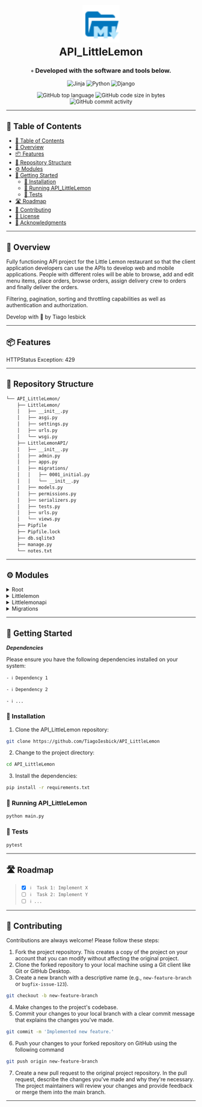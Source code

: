 <div align="center">
<h1 align="center">
<img src="https://raw.githubusercontent.com/PKief/vscode-material-icon-theme/ec559a9f6bfd399b82bb44393651661b08aaf7ba/icons/folder-markdown-open.svg" width="100" />
<br>API_LittleLemon
</h1>
<h3>◦ Developed with the software and tools below.</h3>

<p align="center">
<img src="https://img.shields.io/badge/Jinja-B41717.svg?style&logo=Jinja&logoColor=white" alt="Jinja" />
<img src="https://img.shields.io/badge/Python-3776AB.svg?style&logo=Python&logoColor=white" alt="Python" />
<img src="https://img.shields.io/badge/Django-092E20.svg?style&logo=Django&logoColor=white" alt="Django" />
</p>
<img src="https://img.shields.io/github/languages/top/TiagoIesbick/API_LittleLemon?style&color=5D6D7E" alt="GitHub top language" />
<img src="https://img.shields.io/github/languages/code-size/TiagoIesbick/API_LittleLemon?style&color=5D6D7E" alt="GitHub code size in bytes" />
<img src="https://img.shields.io/github/commit-activity/m/TiagoIesbick/API_LittleLemon?style&color=5D6D7E" alt="GitHub commit activity" />
</div>

---

## 📖 Table of Contents
- [📖 Table of Contents](#-table-of-contents)
- [📍 Overview](#-overview)
- [📦 Features](#-features)
- [📂 Repository Structure](#-repository-structure)
- [⚙️ Modules](#modules)
- [🚀 Getting Started](#-getting-started)
    - [🔧 Installation](#-installation)
    - [🤖 Running API_LittleLemon](#-running-API_LittleLemon)
    - [🧪 Tests](#-tests)
- [🛣 Roadmap](#-roadmap)
- [🤝 Contributing](#-contributing)
- [📄 License](#-license)
- [👏 Acknowledgments](#-acknowledgments)

---


## 📍 Overview

Fully functioning API project for the Little Lemon restaurant so that the client application developers can use the APIs to develop web and mobile applications. People with different roles will be able to browse, add and edit menu items, place orders, browse orders, assign delivery crew to orders and finally deliver the orders.

Filtering, pagination, sorting and throttling capabilities as well as authentication and authorization.

Develop  with 💜 by Tiago Iesbick

---

## 📦 Features

HTTPStatus Exception: 429

---


## 📂 Repository Structure

```sh
└── API_LittleLemon/
    ├── LittleLemon/
    │   ├── __init__.py
    │   ├── asgi.py
    │   ├── settings.py
    │   ├── urls.py
    │   └── wsgi.py
    ├── LittleLemonAPI/
    │   ├── __init__.py
    │   ├── admin.py
    │   ├── apps.py
    │   ├── migrations/
    │   │   ├── 0001_initial.py
    │   │   └── __init__.py
    │   ├── models.py
    │   ├── permissions.py
    │   ├── serializers.py
    │   ├── tests.py
    │   ├── urls.py
    │   └── views.py
    ├── Pipfile
    ├── Pipfile.lock
    ├── db.sqlite3
    ├── manage.py
    └── notes.txt
```


---

## ⚙️ Modules

<details closed><summary>Root</summary>

| File                                                                                   | Summary                                                                                                                                                                                                                                                                                                                                                                                                               |
| ---                                                                                    | ---                                                                                                                                                                                                                                                                                                                                                                                                                   |
| [Pipfile](https://github.com/TiagoIesbick/API_LittleLemon/blob/main/Pipfile)           | The code in the Pipfile file specifies the dependencies and required versions of the packages for a project. In this case, it lists Django, Django Rest Framework, Djoser, Django Rest Framework XML, Django Filter, and Bleach as the required packages. The code also specifies that these packages should be fetched from the PyPI package repository and that they should be compatible with Python version 3.11. |
| [notes.txt](https://github.com/TiagoIesbick/API_LittleLemon/blob/main/notes.txt)       | The code contains user credentials for a superuser, manager, delivery crew, and customers. Each user has a username, email, and password associated with their account.                                                                                                                                                                                                                                               |
| [Pipfile.lock](https://github.com/TiagoIesbick/API_LittleLemon/blob/main/Pipfile.lock) | HTTPStatus Exception: 429                                                                                                                                                                                                                                                                                                                                                                                             |
| [manage.py](https://github.com/TiagoIesbick/API_LittleLemon/blob/main/manage.py)       | HTTPStatus Exception: 429                                                                                                                                                                                                                                                                                                                                                                                             |

</details>

<details closed><summary>Littlelemon</summary>

| File                                                                                             | Summary                                                                                                                                                                                                                                                                                         |
| ---                                                                                              | ---                                                                                                                                                                                                                                                                                             |
| [settings.py](https://github.com/TiagoIesbick/API_LittleLemon/blob/main/LittleLemon/settings.py) | The code defines the settings for a Django project called LittleLemon. It includes configuration for database, internationalization, static files, authentication, and pagination. Additionally, it installs and configures various Django applications and libraries for REST API development. |
| [urls.py](https://github.com/TiagoIesbick/API_LittleLemon/blob/main/LittleLemon/urls.py)         | HTTPStatus Exception: 429                                                                                                                                                                                                                                                                       |
| [wsgi.py](https://github.com/TiagoIesbick/API_LittleLemon/blob/main/LittleLemon/wsgi.py)         | HTTPStatus Exception: 429                                                                                                                                                                                                                                                                       |
| [asgi.py](https://github.com/TiagoIesbick/API_LittleLemon/blob/main/LittleLemon/asgi.py)         | HTTPStatus Exception: 429                                                                                                                                                                                                                                                                       |

</details>

<details closed><summary>Littlelemonapi</summary>

| File                                                                                                      | Summary                   |
| ---                                                                                                       | ---                       |
| [tests.py](https://github.com/TiagoIesbick/API_LittleLemon/blob/main/LittleLemonAPI/tests.py)             | HTTPStatus Exception: 429 |
| [permissions.py](https://github.com/TiagoIesbick/API_LittleLemon/blob/main/LittleLemonAPI/permissions.py) | HTTPStatus Exception: 429 |
| [urls.py](https://github.com/TiagoIesbick/API_LittleLemon/blob/main/LittleLemonAPI/urls.py)               | HTTPStatus Exception: 429 |
| [views.py](https://github.com/TiagoIesbick/API_LittleLemon/blob/main/LittleLemonAPI/views.py)             | HTTPStatus Exception: 429 |
| [models.py](https://github.com/TiagoIesbick/API_LittleLemon/blob/main/LittleLemonAPI/models.py)           | HTTPStatus Exception: 429 |
| [admin.py](https://github.com/TiagoIesbick/API_LittleLemon/blob/main/LittleLemonAPI/admin.py)             | HTTPStatus Exception: 429 |
| [apps.py](https://github.com/TiagoIesbick/API_LittleLemon/blob/main/LittleLemonAPI/apps.py)               | HTTPStatus Exception: 429 |
| [serializers.py](https://github.com/TiagoIesbick/API_LittleLemon/blob/main/LittleLemonAPI/serializers.py) | HTTPStatus Exception: 429 |

</details>

<details closed><summary>Migrations</summary>

| File                                                                                                                   | Summary                   |
| ---                                                                                                                    | ---                       |
| [0001_initial.py](https://github.com/TiagoIesbick/API_LittleLemon/blob/main/LittleLemonAPI/migrations/0001_initial.py) | HTTPStatus Exception: 429 |

</details>

---

## 🚀 Getting Started

***Dependencies***

Please ensure you have the following dependencies installed on your system:

`- ℹ️ Dependency 1`

`- ℹ️ Dependency 2`

`- ℹ️ ...`

### 🔧 Installation

1. Clone the API_LittleLemon repository:
```sh
git clone https://github.com/TiagoIesbick/API_LittleLemon
```

2. Change to the project directory:
```sh
cd API_LittleLemon
```

3. Install the dependencies:
```sh
pip install -r requirements.txt
```

### 🤖 Running API_LittleLemon

```sh
python main.py
```

### 🧪 Tests
```sh
pytest
```

---


## 🛣 Roadmap

> - [X] `ℹ️  Task 1: Implement X`
> - [ ] `ℹ️  Task 2: Implement Y`
> - [ ] `ℹ️ ...`


---

## 🤝 Contributing

Contributions are always welcome! Please follow these steps:
1. Fork the project repository. This creates a copy of the project on your account that you can modify without affecting the original project.
2. Clone the forked repository to your local machine using a Git client like Git or GitHub Desktop.
3. Create a new branch with a descriptive name (e.g., `new-feature-branch` or `bugfix-issue-123`).
```sh
git checkout -b new-feature-branch
```
4. Make changes to the project's codebase.
5. Commit your changes to your local branch with a clear commit message that explains the changes you've made.
```sh
git commit -m 'Implemented new feature.'
```
6. Push your changes to your forked repository on GitHub using the following command
```sh
git push origin new-feature-branch
```
7. Create a new pull request to the original project repository. In the pull request, describe the changes you've made and why they're necessary.
The project maintainers will review your changes and provide feedback or merge them into the main branch.

---
